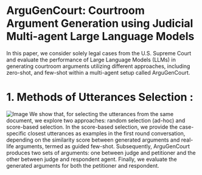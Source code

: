 # ArguGenCourt: Courtroom Argument Generation using Judicial Multi-agent Large Language Models
In this paper, we consider solely legal cases from the U.S. Supreme Court and evaluate the performance of Large Language Models (LLMs) in generating courtroom arguments utilizing different approaches, including zero-shot, and few-shot within a multi-agent setup called ArguGenCourt.
# 1. Methods of Utterances Selection :
![Image](https://github.com/user-attachments/assets/3a5cea0d-a6d5-433e-8a3e-9d684c77c091)
We show that, for selecting the utterances from the same document, we explore two approaches: random selection (ad-hoc) and score-based selection. In the score-based selection, we provide the case-specific closest utterances as examples in the first round conversation, depending on the similarity score between generated arguments and real-life arguments, termed as guided few-shot. Subsequently, ArguGenCourt produces two sets of arguments: one between judge and petitioner and the other between judge and respondent agent. Finally, we evaluate the generated arguments for both the petitioner and respondent.
